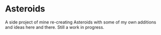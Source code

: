 # Asteroids

A side project of mine re-creating Asteroids with some of my own additions and ideas here and there. 
Still a work in progress.
